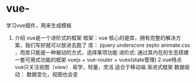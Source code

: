 # vue-
学习vue插件，用来生成模板
1. 介绍
  vue是一个进阶式的框架 
    框架：vue 核心的是库，拥有完整的解决方案，我们写好就可以放进去跑了
    库： jquery underscore zepto animate.css ，而库只能是一种被动的方式，选择某项功能
    进阶式: 通过其内在的生态搭建一套可用式功能的框架 vuejs + vue-router + vuex(state管理)
2.vue特点
    vue只关注视图（view）
    易学，轻量，灵活
    适合于移动端
    渐进式框架
    数据驱动： 数据变化，视图也会变 

